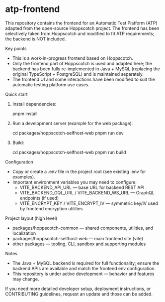 # atp-frontend

This repository contains the frontend for an Automatic Test Platform (ATP) adapted from the open-source Hoppscotch project. The frontend has been selectively taken from Hoppscotch and modified to fit ATP requirements; the backend is NOT included.

Key points

- This is a work-in-progress frontend based on Hoppscotch.
- Only the frontend part of Hoppscotch is used and adapted here; the backend has been fully re-implemented in Java + MySQL (replacing the original TypeScript + PostgreSQL) and is maintained separately.
- The frontend UI and some interactions have been modified to suit the automatic testing platform use cases.

Quick start

1. Install dependencies:

   pnpm install

2. Run a development server (example for the web package):

   cd packages/hoppscotch-selfhost-web
   pnpm run dev

3. Build:

   cd packages/hoppscotch-selfhost-web
   pnpm run build

Configuration

- Copy or create a .env file in the project root (see existing .env for examples).
- Important environment variables you may need to configure:
  - VITE_BACKEND_API_URL — base URL for backend REST API
  - VITE_BACKEND_GQL_URL / VITE_BACKEND_WS_URL — GraphQL endpoints (if used)
  - VITE_ENCRYPT_KEY / VITE_ENCRYPT_IV — symmetric key/IV used by frontend encryption utilities

Project layout (high level)

- packages/hoppscotch-common — shared components, utilities, and localization
- packages/hoppscotch-selfhost-web — main frontend site (vite)
- other packages — tooling, CLI, sandbox and supporting modules

Notes

- The Java + MySQL backend is required for full functionality; ensure the backend APIs are available and match the frontend env configuration.
- This repository is under active development — behavior and features may change.

If you need more detailed developer setup, deployment instructions, or CONTRIBUTING guidelines, request an update and those can be added.
